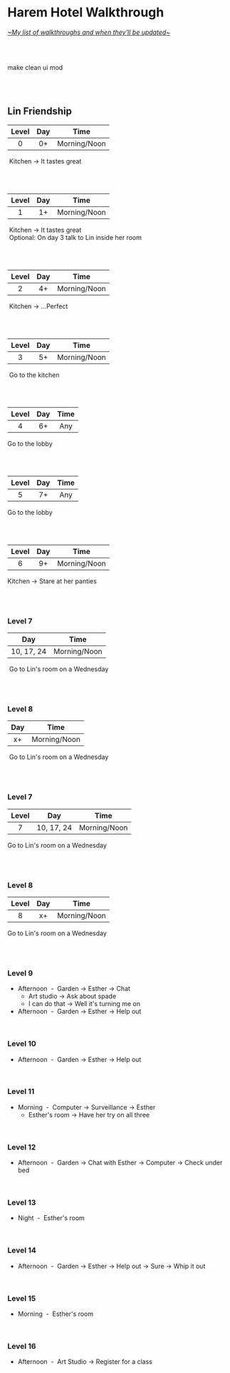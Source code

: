 # Harem Hotel Walkthrough
[*\~My list of walkthroughs and when they'll be updated\~*](https://www.patreon.com/maimlain)

<br>
<br>

make clean ui mod

<br>
<br>

## Lin Friendship
Level | Day | Time
:---: | :---: | :---:
0 | 0+ | Morning/Noon

&nbsp;Kitchen -> It tastes great

<br>
<br>

Level | Day | Time
:---: | :---: | :---:
1 | 1+ | Morning/Noon

&nbsp;Kitchen -> It tastes great  
&nbsp;Optional: On day 3 talk to Lin inside her room

<br>
<br>

Level | Day | Time
:---: | :---: | :---:
2 | 4+ | Morning/Noon

&nbsp;Kitchen -> ...Perfect

<br>
<br>

Level | Day | Time
:---: | :---: | :---:
3 | 5+ | Morning/Noon

&nbsp;Go to the kitchen

<br>
<br>

Level | Day | Time
:---: | :---: | :---:
4 | 6+ | Any
Go to the lobby

<br>
<br>

Level | Day | Time
:---: | :---: | :---:
5 | 7+ | Any
Go to the lobby

<br>
<br>

Level | Day | Time
:---: | :---: | :---:
6 | 9+ | Morning/Noon
Kitchen -> Stare at her panties

<br>
<br>

### Level 7
Day | Time
:---: | :---:
10, 17, 24 | Morning/Noon

&nbsp;Go to Lin's room on a Wednesday

<br>
<br>

### Level 8
Day | Time
:---: | :---:
x+ | Morning/Noon

&nbsp;Go to Lin's room on a Wednesday

<br>
<br>



### Level 7
Level | Day | Time
:---: | :---: | :---:
7 | 10, 17, 24 | Morning/Noon
Go to Lin's room on a Wednesday

<br>
<br>

### Level 8
Level | Day | Time
:---: | :---: | :---:
8 | x+ | Morning/Noon
Go to Lin's room on a Wednesday

<br>
<br>




### Level 9
- Afternoon &nbsp;-&nbsp; Garden -> Esther -> Chat
  - Art studio -> Ask about spade
  - I can do that -> Well it's turning me on
- Afternoon &nbsp;-&nbsp; Garden -> Esther -> Help out

<br>

### Level 10
- Afternoon &nbsp;-&nbsp; Garden -> Esther -> Help out

<br>

### Level 11
- Morning &nbsp;-&nbsp; Computer -> Surveillance -> Esther
  - Esther's room -> Have her try on all three

<br>

### Level 12
- Afternoon &nbsp;-&nbsp; Garden -> Chat with Esther -> Computer -> Check under bed

<br>

### Level 13
- Night &nbsp;-&nbsp; Esther's room

<br>

### Level 14
- Afternoon &nbsp;-&nbsp; Garden -> Esther -> Help out -> Sure -> Whip it out

<br>

### Level 15
- Morning &nbsp;-&nbsp; Esther's room

<br>

### Level 16
- Afternoon &nbsp;-&nbsp; Art Studio -> Register for a class

